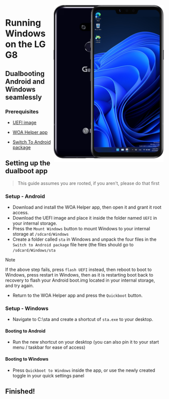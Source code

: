 <img align="right" src="https://github.com/n00b69/woa-alphaplus/blob/main/alphaplus.png" width="350" alt="Windows 11 running on alphaplus">

# Running Windows on the LG G8

## Dualbooting Android and Windows seamlessly

### Prerequisites
- [UEFI image](https://github.com/n00b69/woa-alphaplus/releases/tag/UEFI)
  
- [WOA Helper app](https://github.com/Marius586/WoA-Helper-update/releases/tag/WOA)
  
- [Switch To Android package](https://github.com/n00b69/woa-alphaplus/releases/download/Files/alphaplus-sta.zip)

## Setting up the dualboot app
> This guide assumes you are rooted, if you aren't, please do that first

### Setup - Android
- Download and install the WOA Helper app, then open it and grant it root access.
- Download the UEFI image and place it inside the folder named `UEFI` in your internal storage.
- Press the `Mount Windows` button to mount Windows to your internal storage at `/sdcard/Windows`
- Create a folder called `sta` in Windows and unpack the four files in the `Switch to Android package` file here (the files should go to `/sdcard/Windows/sta`
> [!Note]
> If the above step fails, press `flash UEFI` instead, then reboot to boot to Windows, press restart in Windows, then as it is restarting boot back to recovery to flash your Android boot.img located in your internal storage, and try again.
- Return to the WOA Helper app and press the `Quickboot` button.

### Setup - Windows
- Navigate to C:\sta and create a shortcut of `sta.exe` to your desktop.

#### Booting to Android
- Run the new shortcut on your desktop (you can also pin it to your start menu / taskbar for ease of access)

#### Booting to Windows
- Press `Quickboot to Windows` inside the app, or use the newly created toggle in your quick settings panel

## Finished!


